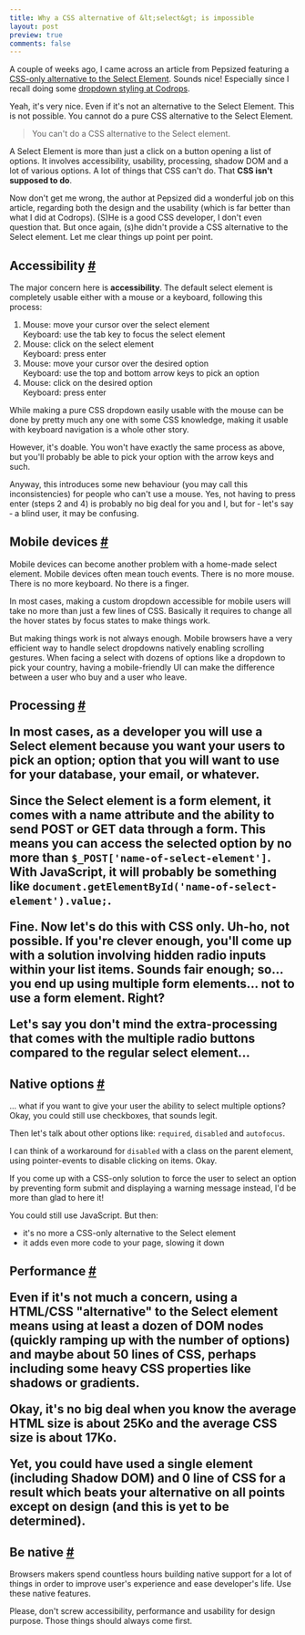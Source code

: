```yaml
---
title: Why a CSS alternative of &lt;select&gt; is impossible
layout: post
preview: true
comments: false
---
```

<section>
<p>A couple of weeks ago, I came across an article from Pepsized featuring a <a href="http://pepsized.com/css-only-alternative-to-the-select-element/">CSS-only alternative to the Select Element</a>.	Sounds nice! Especially since I recall doing some <a href="http://tympanus.net/codrops/2012/10/04/custom-drop-down-list-styling/">dropdown styling at Codrops</a>.</p>
<p>Yeah, it's very nice. Even if it's not an alternative to the Select Element. This is not possible. You cannot do a pure CSS alternative to the Select Element.</p>
<blockquote class="pull-quote--right">You can't do a CSS alternative to the Select element.</blockquote>
<p>A Select Element is more than just a click on a button opening a list of options. It involves accessibility, usability, processing, shadow DOM and a lot of various options. A lot of things that CSS can't do. That <strong>CSS isn't supposed to do</strong>.</p>
<p>Now don't get me wrong, the author at Pepsized did a wonderful job on this article, regarding both the design and the usability (which is far better than what I did at Codrops). (S)He is a good CSS developer, I don't even question that. But once again, (s)he didn't provide a CSS alternative to the Select element. Let me clear things up point per point.</p>
</section>
<section id="accessibility">
<h2>Accessibility <a href="#accessibility">#</a></h2>
<p>The major concern here is <strong>accessibility</strong>. The default select element is completely usable either with a mouse or a keyboard, following this process:</p>
<ol>
	<li>Mouse: move your cursor over the select element<br>
		Keyboard: use the tab key to focus the select element</li>
	<li>Mouse: click on the select element<br>
		Keyboard: press enter</li>
	<li>Mouse: move your cursor over the desired option<br>
		Keyboard: use the top and bottom arrow keys to pick an option</li>
	<li>Mouse: click on the desired option<br>
		Keyboard: press enter</li>
</ol>
<p>While making a pure CSS dropdown easily usable with the mouse can be done by pretty much any one with some CSS knowledge, making it usable with keyboard navigation is a whole other story.</p>
<p>However, it's doable. You won't have exactly the same process as above, but you'll probably be able to pick your option with the arrow keys and such.</p>
<p>Anyway, this introduces some new behaviour (you may call this inconsistencies) for people who can't use a mouse. Yes, not having to press enter (steps 2 and 4) is probably no big deal for you and I, but for &dash; let's say &dash; a blind user, it may be confusing.</p>
</section>
<section id="mobile">
<h2>Mobile devices <a href="#mobile">#</a></h2>
<p>Mobile devices can become another problem with a home-made select element. Mobile devices often mean touch events. There is no more mouse. There is no more keyboard. No there is a finger.</p>
<p>In most cases, making a custom dropdown accessible for mobile users will take no more than just a few lines of CSS. Basically it requires to change all the hover states by focus states to make things work.</p>
<p>But making things work is not always enough. Mobile browsers have a very efficient way to handle select dropdowns natively enabling scrolling gestures. When facing a select with dozens of options like a dropdown to pick your country, having a mobile-friendly UI can make the difference between a user who buy and a user who leave.</p>
</section>
<section id="processing">
<h2>Processing <a href="#processing">#</a>
<p>In most cases, as a developer you will use a Select element because you want your users to pick an option; option that you will want to use for your database, your email, or whatever.</p>
<p>Since the Select element is a form element, it comes with a name attribute and the ability to send POST or GET data through a form. This means you can access the selected option by no more than <code>$_POST['name-of-select-element']</code>. With JavaScript, it will probably be something like <code>document.getElementById('name-of-select-element').value;</code>.</p>
<p>Fine. Now let's do this with CSS only. Uh-ho, not possible. If you're clever enough, you'll come up with a solution involving hidden radio inputs within your list items. Sounds fair enough; so... you end up using multiple form elements... not to use a form element. Right?</p>
<p>Let's say you don't mind the extra-processing that comes with the multiple radio buttons compared to the regular select element... </p>
</section>
<section id="options">
<h2>Native options <a href="#options">#</a></h2>
<p>... what if you want to give your user the ability to select multiple options? Okay, you could still use checkboxes, that sounds legit.</p>
<p>Then let's talk about other options like: <code>required</code>, <code>disabled</code> and <code>autofocus</code>.</p>
<p>I can think of a workaround for <code>disabled</code> with a class on the parent element, using pointer-events to disable clicking on items. Okay.</p>
<p>If you come up with a CSS-only solution to force the user to select an option by preventing form submit and displaying a warning message instead, I'd be more than glad to here it!</p>
<p>You could still use JavaScript. But then:</p>
<ul>
	<li>it's no more a CSS-only alternative to the Select element</li>
	<li>it adds even more code to your page, slowing it down</li>
</ul>
</section>
<section id="Performance">
<h2>Performance <a href="#Performance">#</a>
<p>Even if it's not much a concern, using a HTML/CSS "alternative" to the Select element means using at least a dozen of DOM nodes (quickly ramping up with the number of options) and maybe about 50 lines of CSS, perhaps including some heavy CSS properties like shadows or gradients.</p>
<p>Okay, it's no big deal when you know the average HTML size is about 25Ko and the average CSS size is about 17Ko.</p>
<p> Yet, you could have used a single element (including Shadow DOM) and 0 line of CSS for a result which beats your alternative on all points except on design (and this is yet to be determined).</p>
</section>
<section id="final-words">
<h2>Be native <a href="#final-words">#</a></h2>
<p>Browsers makers spend countless hours building native support for a lot of things in order to improve user's experience and ease developer's life. Use these native features.</p>
<p>Please, don't screw accessibility, performance and usability for design purpose. Those things should always come first.</p>
</section>